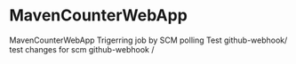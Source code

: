 # MavenCounterWebApp
MavenCounterWebApp
Trigerring job by SCM polling Test
github-webhook/
test changes for scm
github-webhook /


